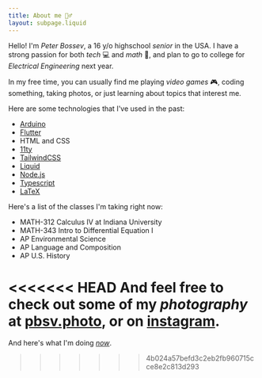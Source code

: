 ```yaml
---
title: About me 🙋‍♂️
layout: subpage.liquid
---
```


Hello! I'm _Peter Bossev_, a 16 y/o highschool _senior_ in the USA. I have a strong passion for both _tech_ 💻 and _math_ 🧮, and plan to go to college for _Electrical Engineering_ next year.

In my free time, you can usually find me playing _video games_ 🎮, coding something, taking photos, or just learning about topics that interest me.

Here are some technologies that I've used in the past:

<ul>
<li><a href="https://www.arduino.cc/" class="arduino arrow-external">Arduino</a></li>
<li><a href="https://flutter.dev/" class="flutter arrow-external">Flutter</a></li>
<li><span class="html">HTML</span> and <span class="css">CSS</span></li>
<li><a href="https://www.11ty.dev/" class="eleventy arrow-external">11ty</a></li>
<li><a href="https://tailwindcss.com/" class="tailwind arrow-external">TailwindCSS</a></li>
<li><a href="https://shopify.github.io/liquid/" class="liquid arrow-external">Liquid</a></li>
<li><a href="https://nodejs.org/" class="nodejs arrow-external">Node.js</a></li>
<li><a href="https://www.typescriptlang.org/" class="typescript arrow-external">Typescript</a></li>
<li><a href="https://www.latex-project.org/" class="latex arrow-external">LaTeX</a></li>
</ul>

Here's a list of the classes I'm taking right now:

<ul>
<li>MATH-312 Calculus IV at Indiana University</li>
<li>MATH-343 Intro to Differential Equation I</li>
<li>AP Environmental Science</li>
<li>AP Language and Composition</li>
<li>AP U.S. History</li>
</ul>

<<<<<<< HEAD
And feel free to check out some of my _photography_ at <a href="https://pbsv.photo/" class="arrow-external">pbsv.photo</a>, or on <a href="https://www.instagram.com/pbsv.photo/" class="arrow-external">instagram</a>.
=======
And here's what I'm doing <a href="/now/"><em>now</em></a>.
>>>>>>> 4b024a57befd3c2eb2fb960715cce8e2c813d293
